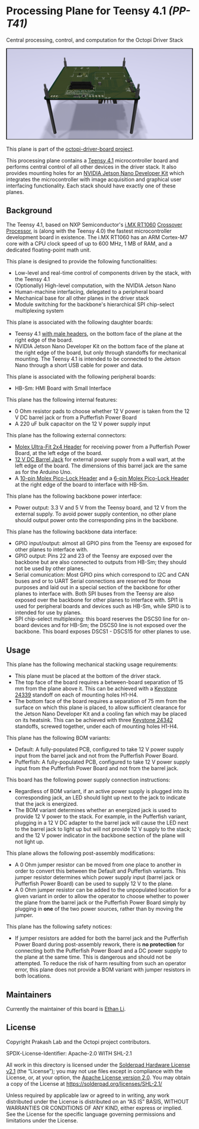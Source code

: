 # Processing Plane for Teensy 4.1 _(PP-T41)_

Central processing, control, and computation for the Octopi Driver Stack

![Mechanical render of top face of the plane, from the front edge](Mechanical%20Renders/Above%20Front.png)

This plane is part of the [octopi-driver-board project](https://github.com/prakashlab/octopi-driver-board).

This processing plane contains a [Teensy 4.1](https://www.pjrc.com/store/teensy41.html) microcontroller board and performs central control of all other devices in the driver stack. It also provides mounting holes for an [NVIDIA Jetson Nano Developer Kit](https://developer.nvidia.com/EMBEDDED/jetson-nano-developer-kit) which integrates the microcontroller with image acquisition and graphical user interfacing functionality. Each stack should have exactly one of these planes.

## Background

The Teensy 4.1, based on NXP Semiconductor's [i.MX RT1060](https://www.nxp.com/products/processors-and-microcontrollers/arm-microcontrollers/i-mx-rt-crossover-mcus/i-mx-rt1060-crossover-mcu-with-arm-cortex-m7-core:i.MX-RT1060) [Crossover Processor](https://www.nxp.com/docs/en/white-paper/I.MXRT1050WP.pdf), is (along with the Teensy 4.0) the fastest microcontroller development board in existence. The i.MX RT1060 has an ARM Cortex-M7 core with a CPU clock speed of up to 600 MHz, 1 MB of RAM, and a dedicated floating-point math unit.

This plane is designed to provide the following functionalities:

- Low-level and real-time control of components driven by the stack, with the Teensy 4.1
- (Optionally) High-level computation, with the NVIDIA Jetson Nano
- Human-machine interfacing, delegated to a peripheral board
- Mechanical base for all other planes in the driver stack
- Module switching for the backbone's hierarchical SPI chip-select multiplexing system

This plane is associated with the following daughter boards:

- Teensy 4.1 [with male headers](https://www.pjrc.com/store/teensy41_pins.html), on the bottom face of the plane at the right edge of the board.
- NVIDIA Jetson Nano Developer Kit on the bottom face of the plane at the right edge of the board, but only through standoffs for mechanical mounting. The Teensy 4.1 is intended to be connected to the Jetson Nano through a short USB cable for power and data.

This plane is associated with the following peripheral boards:

- HB-Sm: HMI Board with Small Interface

This plane has the following internal features:

- 0 Ohm resistor pads to choose whether 12 V power is taken from the 12 V DC barrel jack or from a Pufferfish Power Board
- A 220 uF bulk capacitor on the 12 V power supply input

This plane has the following external connectors:

- [Molex Ultra-Fit 2x4 Header](https://www.molex.com/molex/products/part-detail/pcb_headers/1723161108) for receiving power from a Pufferfish Power Board, at the left edge of the board.
- [12 V DC Barrel Jack](https://www.digikey.com/en/products/detail/cui-devices/PJ-036AH-SMT-TR/1530971) for external power supply from a wall wart, at the left edge of the board. The dimensions of this barrel jack are the same as for the Arduino Uno.
- A [10-pin Molex Pico-Lock Header](https://www.digikey.com/en/products/detail/molex/5040501091/4357650) and a [6-pin Molex Pico-Lock Header](https://www.digikey.com/en/products/detail/molex/5040500691/4357148) at the right edge of the board to interface with HB-Sm.

This plane has the following backbone power interface:

- Power output: 3.3 V and 5 V from the Teensy board, and 12 V from the external supply. To avoid power supply contention, no other plane should output power onto the corresponding pins in the backbone.

This plane has the following backbone data interface:

- GPIO input/output: almost all GPIO pins from the Teensy are exposed for other planes to interface with.
- GPIO output: Pins 22 and 23 of the Teensy are exposed over the backbone but are also connected to outputs from HB-Sm; they should not be used by other planes.
- Serial comunication: Most GPIO pins which correspond to I2C and CAN buses and or to UART Serial connections are reserved for those purposes and laid out in a special section of the backbone for other planes to interface with. Both SPI buses from the Teensy are also exposed over the backbone for other planes to interface with. SPI1 is used for peripheral boards and devices such as HB-Sm, while SPI0 is to intended for use by planes.
- SPI chip-select multiplexing: this board reserves the DSCS0 line for on-board devices and for HB-Sm; the DSCS0 line is not exposed over the backbone. This board exposes DSCS1 - DSCS15 for other planes to use.

## Usage

This plane has the following mechanical stacking usage requirements:

- This plane must be placed at the bottom of the driver stack.
- The top face of the board requires a between-board separation of 15 mm from the plane above it. This can be achieved with a [Keystone 24339](https://www.digikey.com/en/products/detail/keystone-electronics/24339/1532140) standoff on each of mounting holes H1-H4.
- The bottom face of the board requires a separation of 75 mm from the surface on which this plane is placed, to allow sufficient clearance for the Jetson Nano Developer Kit and a cooling fan which may be placed on its heatsink. This can be achieved with three [Keystone 24342](https://www.digikey.com/en/products/detail/keystone-electronics/24342/1532143) standoffs, screwed together, under each of mounting holes H1-H4.

This plane has the following BOM variants:

- Default: A fully-populated PCB, configured to take 12 V power supply input from the barrel jack and not from the Pufferfish Power Board.
- Pufferfish: A fully-populated PCB, configured to take 12 V power supply input from the Pufferfish Power Board and not from the barrel jack.

This board has the following power supply connection instructions:

- Regardless of BOM variant, if an active power supply is plugged into its corresponding jack, an LED should light up next to the jack to indicate that the jack is energized.
- The BOM variant determines whether an energized jack is used to provide 12 V power to the stack. For example, in the Pufferfish variant, plugging in a 12 V DC adapter to the barrel jack will cause the LED next to the barrel jack to light up but will not provide 12 V supply to the stack; and the 12 V power indicator in the backbone section of the plane will not light up.

This plane allows the following post-assembly modifications:

- A 0 Ohm jumper resistor can be moved from one place to another in order to convert this between the Default and Pufferfish variants. This jumper resistor determines which power supply input (barrel jack or Pufferfish Power Board) can be used to supply 12 V to the plane.
- A 0 Ohm jumper resistor can be added to the unpopulated location for a given variant in order to allow the operator to choose whether to power the plane from the barrel jack or the Pufferfish Power Board simply by plugging in **one** of the two power sources, rather than by moving the jumper.

This plane has the following safety notices:

- If jumper resistors are added for both the barrel jack and the Pufferfish Power Board during post-assembly rework, there is **no protection** for connecting both the Pufferfish Power Board and a DC power supply to the plane at the same time. This is dangerous and should not be attempted. To reduce the risk of harm resulting from such an operator error, this plane does not provide a BOM variant with jumper resistors in both locations.

## Maintainers

Currently the maintainer of this board is [Ethan Li](https://github.com/ethanjli).

## License

Copyright Prakash Lab and the Octopi project contributors.

SPDX-License-Identifier: Apache-2.0 WITH SHL-2.1

All work in this directory is licensed under the [Solderpad Hardware License v2.1](/LICENSE) (the “License”); you may not use files except in compliance with the License, or, at your option, the [Apache License version 2.0](/LICENSE.Apache). You may obtain a copy of the License at https://solderpad.org/licenses/SHL-2.1/

Unless required by applicable law or agreed to in writing, any work distributed under the License is distributed on an “AS IS” BASIS, WITHOUT WARRANTIES OR CONDITIONS OF ANY KIND, either express or implied. See the License for the specific language governing permissions and limitations under the License.
